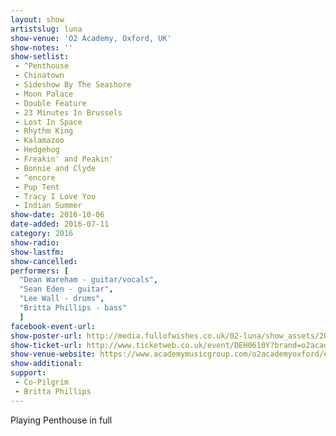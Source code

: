 ```yaml
---
layout: show
artistslug: luna
show-venue: 'O2 Academy, Oxford, UK'
show-notes: ''
show-setlist: 
 - ^Penthouse
 - Chinatown
 - Sideshow By The Seashore
 - Moon Palace
 - Double Feature
 - 23 Minutes In Brussels
 - Lost In Space
 - Rhythm King
 - Kalamazoo
 - Hedgehog
 - Freakin' and Peakin'
 - Bonnie and Clyde
 - ^encore
 - Pup Tent
 - Tracy I Love You
 - Indian Summer
show-date: 2016-10-06
date-added: 2016-07-11
category: 2016
show-radio: 
show-lastfm: 
show-cancelled: 
performers: [
  "Dean Wareham - guitar/vocals",
  "Sean Eden - guitar",
  "Lee Wall - drums",
  "Britta Phillips - bass"
  ]
facebook-event-url: 
show-poster-url: http://media.fullofwishes.co.uk/02-luna/show_assets/2016-10-06/2016-10-06-luna-o2-academy-oxford-poster.jpg
show-ticket-url: http://www.ticketweb.co.uk/event/DEH0610Y?brand=o2academyoxford&camefrom=AMG_OXFORD_luna
show-venue-website: https://www.academymusicgroup.com/o2academyoxford/events/856618/luna-tickets
show-additional: 
support:
 - Co-Pilgrim
 - Britta Phillips
---
```

Playing Penthouse in full
